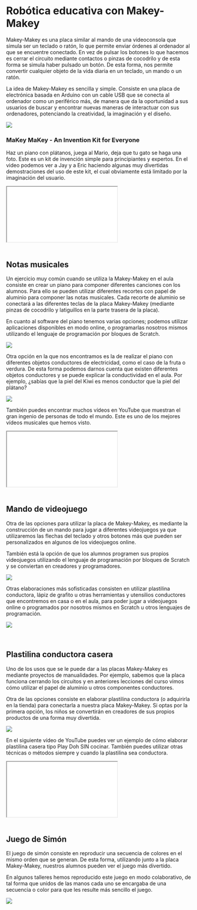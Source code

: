 # Robótica educativa con Makey-Makey

Makey-Makey es una placa similar al mando de una videoconsola que simula ser un teclado o ratón, lo que permite enviar órdenes al ordenador al que se encuentre conectado. En vez de pulsar los botones lo que hacemos es cerrar el circuito mediante contactos o pinzas de cocodrilo y de esta forma se simula haber pulsado un botón. De esta forma, nos permite convertir cualquier objeto de la vida diaria en un teclado, un mando o un ratón.

La idea de Makey-Makey es sencilla y simple. Consiste en una placa de electrónica basada en Arduino con un cable USB que se conecta al ordenador como un periférico más, de manera que da la oportunidad a sus usuarios de buscar y encontrar nuevas maneras de interactuar con sus ordenadores, potenciando la creatividad, la imaginación y el diseño.

![](img/makey-makey.png)

### MaKey MaKey - An Invention Kit for Everyone

Haz un piano con plátanos, juega al Mario, deja que tu gato se haga una foto. Este es un kit de invención simple para principiantes y expertos. En el video podemos ver a Jay y a Eric haciendo algunas muy divertidas demostraciones del uso de este kit, el cual obviamente está limitado por la imaginación del usuario.

<div class="iframe">
  <iframe src="//www.youtube.com/embed/rfQqh7iCcOU" allowfullscreen></iframe>
</div>



<br />



## Notas musicales

Un ejercicio muy común cuando se utiliza la Makey-Makey en el aula consiste en crear un piano para componer diferentes canciones con los alumnos. Para ello se pueden utilizar diferentes recortes con papel de aluminio para componer las notas musicales. Cada recorte de aluminio se conectará a las diferentes teclas de la placa Makey-Makey (mediante pinzas de cocodrilo y latiguillos en la parte trasera de la placa).

En cuanto al software del piano tenemos varias opciones; podemos utilizar aplicaciones disponibles en modo online, o programarlas nosotros mismos utilizando el lenguaje de programación por bloques de Scratch.

![](img/notas-musicales.png)

Otra opción en la que nos encontramos es la de realizar el piano con diferentes objetos conductores de electricidad, como el caso de la fruta o verdura. De esta forma podemos darnos cuenta que existen diferentes objetos conductores y se puede explicar la conductividad en el aula. Por ejemplo, ¿sabías que la piel del Kiwi es menos conductor que la piel del plátano?

![](img/frutas-musicales.png)

También puedes encontrar muchos vídeos en YouTube que muestran el gran ingenio de personas de todo el mundo. Este es uno de los mejores vídeos musicales que hemos visto.

<div class="iframe">
  <iframe src="//www.youtube.com/embed/fR9pcI-Te5s" allowfullscreen></iframe>
</div>



<br />



## Mando de videojuego

Otra de las opciones para utilizar la placa de Makey-Makey, es mediante la construcción de un mando para jugar a diferentes videojuegos ya que utilizaremos las flechas del teclado y otros botones más que pueden ser personalizados en algunos de los videojuegos online.

También está la opción de que los alumnos programen sus propios videojuegos utilizando el lenguaje de programación por bloques de Scratch y se conviertan en creadores y programadores.

![](img/mando-de-videojuego.png)

Otras elaboraciones más sofisticadas consisten en utilizar plastilina conductora, lápiz de grafito u otras herramientas y utensilios conductores que encontremos en casa o en el aula, para poder jugar a videojuegos online o programados por nosotros mismos en Scratch u otros lenguajes de programación.

![](img/mando-de-videojuego-makey-makey.png)



<br />



## Plastilina conductora casera

Uno de los usos que se le puede dar a las placas Makey-Makey es mediante proyectos de manualidades. Por ejemplo, sabemos que la placa funciona cerrando los circuitos y en anteriores lecciones del curso vimos cómo utilizar el papel de aluminio u otros componentes conductores.

Otra de las opciones consiste en elaborar plastilina conductora (o adquirirla en la tienda) para conectarla a nuestra placa Makey-Makey. Si optas por la primera opción, los niños se convertirán en creadores de sus propios productos de una forma muy divertida.

![](img/plastilina-conductora.png)

En el siguiente vídeo de YouTube puedes ver un ejemplo de cómo elaborar plastilina casera tipo Play Doh SIN cocinar. También puedes utilizar otras técnicas o métodos siempre y cuando la plastilina sea conductora.

<div class="iframe">
  <iframe src="//www.youtube.com/embed/9PUXt-1OSSw" allowfullscreen></iframe>
</div>



<br />



## Juego de Simón

El juego de simón consiste en reproducir una secuencia de colores en el mismo orden que se generan. De esta forma, utilizando junto a la placa Makey-Makey, nuestros alumnos pueden ver el juego más divertido.

En algunos talleres hemos reproducido este juego en modo colaborativo, de tal forma que unidos de las manos cada uno se encargaba de una secuencia o color para que les resulte más sencillo el juego.

![](img/juego-de-simon.png)
